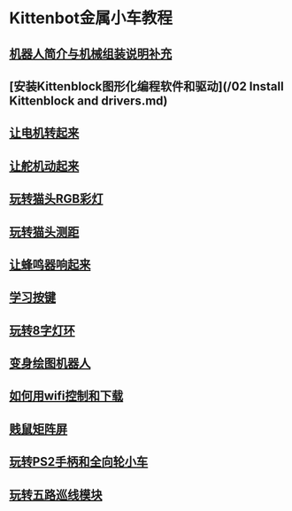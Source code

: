 # Kittenbot金属小车教程
## [机器人简介与机械组装说明补充](/01Introduction.md)
## [安装Kittenblock图形化编程软件和驱动](/02 Install Kittenblock and drivers.md)
## [让电机转起来](/03让电机转起来.md)
## [让舵机动起来](/04让舵机动起来.md)
## [玩转猫头RGB彩灯](/05玩转猫头RGB彩灯.md)
## [玩转猫头测距](/06玩转猫头测距.md)
## [让蜂鸣器响起来](/07让蜂鸣器响起来.md)
## [学习按键](/08学习按键.md)
## [玩转8字灯环](/09玩转8字灯环.md)
## [变身绘图机器人](/10变身绘图机器人.md)
## [如何用wifi控制和下载](/11如何用wifi控制和下载.md)
## [贱鼠矩阵屏](/12贱鼠矩阵屏.md)
## [玩转PS2手柄和全向轮小车](/13玩转PS2手柄和全向轮小车.md)
## [玩转五路巡线模块](/五路巡线模块(Rosbot).md)
